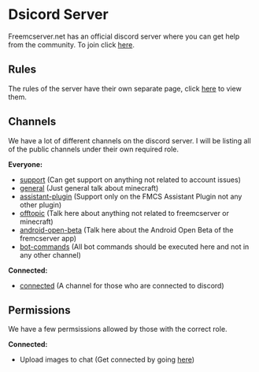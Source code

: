 # Dsicord Server

Freemcserver.net has an official discord server where you can get help from the community. To join click [here](https://discordapp.com/invite/u99dDtE).

## Rules

The rules of the server have their own separate page, click [here](server-rules.md) to view them.

## Channels

We have a lot of different channels on the discord server. I will be listing all of the public channels under their own required role.

**Everyone:**

- [support](https://discordapp.com/channels/412667166027022346/564122759613906964) (Can get support on anything not related to account issues)
- [general](https://discordapp.com/channels/412667166027022346/412668345838600192) (Just general talk about minecraft)
- [assistant-plugin](https://discordapp.com/channels/412667166027022346/694966915894083604) (Support only on the FMCS Assistant Plugin not any other plugin)
- [offtopic](https://discordapp.com/channels/412667166027022346/426781721623658496) (Talk here about anything not related to freemcserver or minecraft)
- [android-open-beta](https://discordapp.com/channels/412667166027022346/592104289309294613) (Talk here about the Android Open Beta of the fremcserver app)
- [bot-commands](https://discordapp.com/channels/412667166027022346/446690031046885376) (All bot commands should be executed here and not in any other channel)


**Connected:**

- [connected](https://discordapp.com/channels/412667166027022346/channel_id) (A channel for those who are connected to discord)


## Permissions

We have a few permsissions allowed by those with the correct role.

**Connected:**

- Upload images to chat (Get connected by going [here](https://panel.freemcserver.net/user/account))